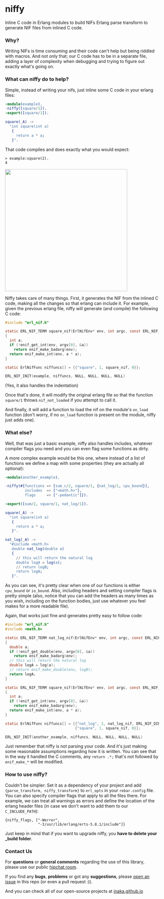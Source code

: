 # niffy
Inline C code in Erlang modules to build NIFs
Erlang parse transform to generate NIF files from inlined C code.

### Why?
Writing NIFs is time consuming and their code can't help but being riddled with macros. And not only that; our C code has to be in a separate file, adding a layer of complexity when debugging and trying to figure out exactly what's going on.

### What can niffy do to help?
Simple, instead of writing your nifs, just inline some C code in your erlang files:

```erlang
-module(example).
-niffy([square/1]).
-export([square/1]).

square(_A) ->
  "int square(int a)
   {
     return a * a;
   }".
```

That code compiles and does exactly what you would expect:

```
> example:square(2).
4
```

<img src="http://i.imgur.com/YsbKHg1.gif" align="center" style="float:center" height="400" />

Niffy takes care of many things. First, it generates the NIF from the inlined C code, making all the changes so that erlang can include it. For example, given the previous erlang file, niffy will generate (and compile) the following C code:

```c
#include "erl_nif.h"

static ERL_NIF_TERM square_nif(ErlNifEnv* env, int argc, const ERL_NIF_TERM argv[])
{
  int a;
  if (!enif_get_int(env, argv[0], &a))
    return enif_make_badarg(env);
  return enif_make_int(env, a * a);
}

static ErlNifFunc niffuncs[] = {{"square", 1, square_nif, 0}};

ERL_NIF_INIT(example, niffuncs, NULL, NULL, NULL, NULL)
```

(Yes, it also handles the indentation)

Once that's done, it will modify the original erlang file so that the function ``square/1`` throws ``nif_not_loaded`` if you attempt to call it.

And finally, it will add a function to load the nif on the module's ``on_load`` function (don't worry, if no ``on_load`` function is present on the module, niffy just adds one).

### What else?
Well, that was just a basic example, niffy also handles includes, whatever compiler flags you need and you can even flag some functions as dirty.

A more complex example would be this one, where instead of a list of functions we define a map with some properties (they are actually all optional):

```erlang
-module(another_example).

-niffy(#{functions => [sum_c/2, square/1, {nat_log/1, cpu_bound}],
         includes  => ["<math.h>"],
         flags     => ["-pedantic"]}).

-export([sum/2, square/1, nat_log/1]).

square(_A) ->
  "int square(int a)
   {
     return a * a;
   }".

nat_log(_A) ->
  "#include <math.h>
   double nat_log(double a)
   {
     // this will return the natural log
     double logA = log(a);
     // return logB;
     return logA;
   }".
```

As you can see, it's pretty clear when one of our functions is either ``cpu_bound`` or ``io_bound``. Also, including headers and setting compiler flags is pretty simple (also, notice that you can add the headers as many times as you wish, including on the function bodies, just use whatever you feel makes for a more readable file).

Again, that works just fine and generates pretty easy to follow code:

```c
#include "erl_nif.h"
#include <math.h>

static ERL_NIF_TERM nat_log_nif(ErlNifEnv* env, int argc, const ERL_NIF_TERM argv[])
{
  double a;
  if (!enif_get_double(env, argv[0], &a))
    return enif_make_badarg(env);
  // this will return the natural log
  double logA = log(a);
  // return enif_make_double(env, logB);
  return logA;
}

static ERL_NIF_TERM square_nif(ErlNifEnv* env, int argc, const ERL_NIF_TERM argv[])
{
  int a;
  if (!enif_get_int(env, argv[0], &a))
    return enif_make_badarg(env);
  return enif_make_int(env, a * a);
}

static ErlNifFunc niffuncs[] = {{"nat_log", 1, nat_log_nif, ERL_NIF_DIRTY_JOB_CPU_BOUND},
                                {"square", 1, square_nif, 0}};

ERL_NIF_INIT(another_example, niffuncs, NULL, NULL, NULL, NULL)
```

Just remember that niffy is not parsing your code. And it's just making some reasonable assumptions regarding how it is written. You can see that in the way it handled the C comments, any ``return .*;`` that's not followed by ``enif_make_*`` will be modified.

### How to use niffy?
Couldn't be simpler: Set it as a dependency of your project and add ``{parse_transform, niffy_transform}`` to ``erl_opts`` in your ``rebar.config`` file. You can also specify compiler flags that apply to all the files there. For example, we can treat all warnings as errors and define the location of the erlang header files (in case we don't want to add them to our ``C_INCLUDE_PATH``):

```
{niffy_flags, ["-Werror",
               "-I/usr/lib/erlang/erts-5.8.1/include"]}
```

Just keep in mind that if you want to upgrade niffy, you **have to delete your _build folder**.

### Contact Us
For **questions** or **general comments** regarding the use of this library, please use our public
[hipchat room](https://www.hipchat.com/gpBpW3SsT).

If you find any **bugs**, **problems** or got any **suggestions**, please [open an issue](https://github.com/inaka/niffy/issues/new) in this repo (or even a pull request :)).

And you can check all of our open-source projects at [inaka.github.io](http://inaka.github.io)
